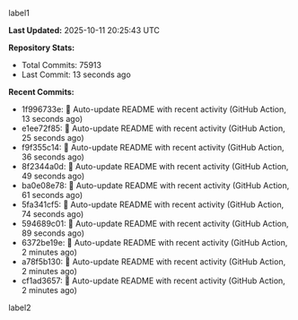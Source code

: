 
label1 
<!-- ACTIVITY_START -->
**Last Updated:** 2025-10-11 20:25:43 UTC

**Repository Stats:**
- Total Commits: 75913
- Last Commit: 13 seconds ago

**Recent Commits:**
- 1f996733e: 🤖 Auto-update README with recent activity (GitHub Action, 13 seconds ago)
- e1ee72f85: 🤖 Auto-update README with recent activity (GitHub Action, 25 seconds ago)
- f9f355c14: 🤖 Auto-update README with recent activity (GitHub Action, 36 seconds ago)
- 8f2344a0d: 🤖 Auto-update README with recent activity (GitHub Action, 49 seconds ago)
- ba0e08e78: 🤖 Auto-update README with recent activity (GitHub Action, 61 seconds ago)
- 5fa341cf5: 🤖 Auto-update README with recent activity (GitHub Action, 74 seconds ago)
- 594689c01: 🤖 Auto-update README with recent activity (GitHub Action, 89 seconds ago)
- 6372be19e: 🤖 Auto-update README with recent activity (GitHub Action, 2 minutes ago)
- a78f5b130: 🤖 Auto-update README with recent activity (GitHub Action, 2 minutes ago)
- cf1ad3657: 🤖 Auto-update README with recent activity (GitHub Action, 2 minutes ago)
<!-- ACTIVITY_END -->

label2
